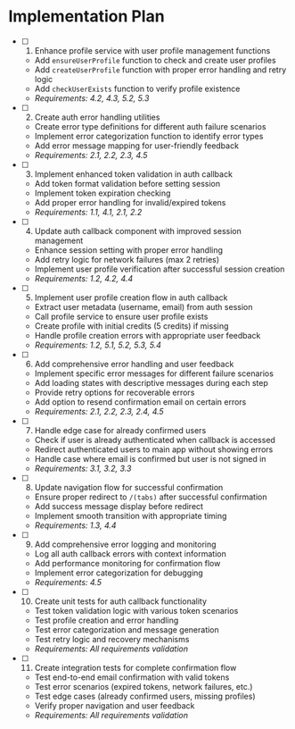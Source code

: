 # Implementation Plan

- [ ] 1. Enhance profile service with user profile management functions
  - Add `ensureUserProfile` function to check and create user profiles
  - Add `createUserProfile` function with proper error handling and retry logic
  - Add `checkUserExists` function to verify profile existence
  - _Requirements: 4.2, 4.3, 5.2, 5.3_

- [ ] 2. Create auth error handling utilities
  - Create error type definitions for different auth failure scenarios
  - Implement error categorization function to identify error types
  - Add error message mapping for user-friendly feedback
  - _Requirements: 2.1, 2.2, 2.3, 4.5_

- [ ] 3. Implement enhanced token validation in auth callback
  - Add token format validation before setting session
  - Implement token expiration checking
  - Add proper error handling for invalid/expired tokens
  - _Requirements: 1.1, 4.1, 2.1, 2.2_

- [ ] 4. Update auth callback component with improved session management
  - Enhance session setting with proper error handling
  - Add retry logic for network failures (max 2 retries)
  - Implement user profile verification after successful session creation
  - _Requirements: 1.2, 4.2, 4.4_

- [ ] 5. Implement user profile creation flow in auth callback
  - Extract user metadata (username, email) from auth session
  - Call profile service to ensure user profile exists
  - Create profile with initial credits (5 credits) if missing
  - Handle profile creation errors with appropriate user feedback
  - _Requirements: 1.2, 5.1, 5.2, 5.3, 5.4_

- [ ] 6. Add comprehensive error handling and user feedback
  - Implement specific error messages for different failure scenarios
  - Add loading states with descriptive messages during each step
  - Provide retry options for recoverable errors
  - Add option to resend confirmation email on certain errors
  - _Requirements: 2.1, 2.2, 2.3, 2.4, 4.5_

- [ ] 7. Handle edge case for already confirmed users
  - Check if user is already authenticated when callback is accessed
  - Redirect authenticated users to main app without showing errors
  - Handle case where email is confirmed but user is not signed in
  - _Requirements: 3.1, 3.2, 3.3_

- [ ] 8. Update navigation flow for successful confirmation
  - Ensure proper redirect to `/(tabs)` after successful confirmation
  - Add success message display before redirect
  - Implement smooth transition with appropriate timing
  - _Requirements: 1.3, 4.4_

- [ ] 9. Add comprehensive error logging and monitoring
  - Log all auth callback errors with context information
  - Add performance monitoring for confirmation flow
  - Implement error categorization for debugging
  - _Requirements: 4.5_

- [ ] 10. Create unit tests for auth callback functionality
  - Test token validation logic with various token scenarios
  - Test profile creation and error handling
  - Test error categorization and message generation
  - Test retry logic and recovery mechanisms
  - _Requirements: All requirements validation_

- [ ] 11. Create integration tests for complete confirmation flow
  - Test end-to-end email confirmation with valid tokens
  - Test error scenarios (expired tokens, network failures, etc.)
  - Test edge cases (already confirmed users, missing profiles)
  - Verify proper navigation and user feedback
  - _Requirements: All requirements validation_